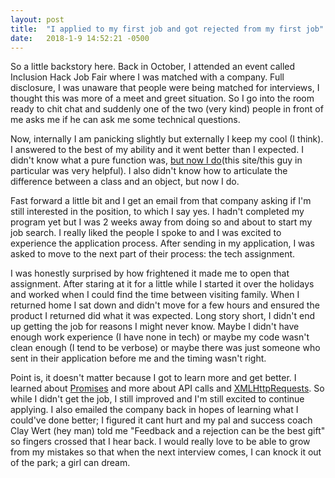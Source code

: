 ```yaml
---
layout: post
title:  "I applied to my first job and got rejected from my first job"
date:   2018-1-9 14:52:21 -0500
---
```


So a little backstory here. Back in October, I attended an event called Inclusion Hack Job Fair where I was matched with a company. Full disclosure, I was unaware that people were being matched for interviews, I thought this was more of a meet and greet situation. So I go into the room ready to chit chat and suddenly one of the two (very kind) people in front of me asks me if he can ask me some technical questions.

Now, internally I am panicking slightly but externally I keep my cool (I think). I answered to the best of my ability and it went better than I expected. I didn't know what a pure function was, [but now I do](https://medium.com/javascript-scene/master-the-javascript-interview-what-is-a-pure-function-d1c076bec976)(this site/this guy in particular was very helpful). I also didn't know how to articulate the difference between a class and an object, but now I do.

Fast forward a little bit and I get an email from that company asking if I'm still interested in the position, to which I say yes. I hadn't completed my program yet but I was 2 weeks away from doing so and about to start my job search. I really liked the people I spoke to and I was excited to experience the application process. After sending in my application, I was asked to move to the next part of their process: the tech assignment.

I was honestly surprised by how frightened it made me to open that assignment. After staring at it for a little while I started it over the holidays and worked when I could find the time between visiting family. When I returned home I sat down and didn't move for a few hours and ensured the product I returned did what it was expected. Long story short, I didn't end up getting the job for reasons I might never know. Maybe I didn't have enough work experience (I have none in tech) or maybe my code wasn't clean enough (I tend to be verbose) or maybe there was just someone who sent in their application before me and the timing wasn't right.

Point is, it doesn't matter because I got to learn more and get better. I learned about [Promises](https://developer.mozilla.org/en-US/docs/Web/JavaScript/Reference/Global_Objects/Promise) and more about API calls and [XMLHttpRequests](https://developer.mozilla.org/en-US/docs/Web/API/XMLHttpRequest). So while I didn't get the job, I still improved and I'm still excited to continue applying. I also emailed the company back in hopes of learning what I could've done better; I figured it cant hurt and my pal and success coach Clay Wert (hey man) told me "Feedback and a rejection can be the best gift" so fingers crossed that I hear back. I would really love to be able to grow from my mistakes so that when the next interview comes, I can knock it out of the park; a girl can dream.
